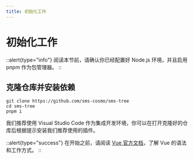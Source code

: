 ```yaml
---
title: 初始化工作
---
```


# 初始化工作

::alert{type="info"}
阅读本节前，请确认你已经配置好 Node.js 环境，并且启用 pnpm 作为包管理器。
::

## 克隆仓库并安装依赖

```shell
git clone https://github.com/sms-cosmo/sms-tree
cd sms-tree
pnpm i
```

我们推荐使用 Visual Studio Code 作为集成开发环境，你可以在打开克隆好的仓库后根据提示安装我们推荐使用的插件。

::alert{type="success"}
在开始之前，请阅读 [Vue 官方文档](https://cn.vuejs.org/guide/introduction.html)，了解 Vue 的语法和工作方式。
::
